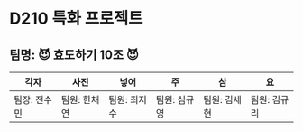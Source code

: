 
# D210 특화 프로젝트 
## 팀명: 😈 효도하기 10조 😈

| 각자         | 사진         | 넣어         | 주            | 삼            | 요           |
| ------------ | ------------ | ------------ | ------------- | ------------- | ------------ |
| 팀장: 전수민 | 팀원: 한채연 | 팀원: 최지수 | 팀원:  심규영 | 팀원:  김세현 | 팀원: 김규리 |
